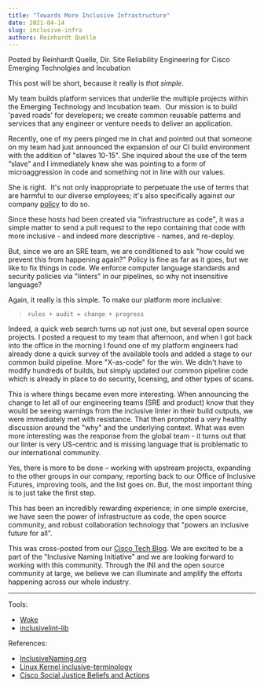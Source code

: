 ```yaml
---
title: "Towards More Inclusive Infrastructure"
date: 2021-04-14
slug: inclusive-infra
authors: Reinhardt Quelle
---
```

Posted by Reinhardt Quelle, Dir. Site Reliability Engineering for Cisco Emerging Technolgies and Incubation

This post will be short, because it really is _that simple_.

My team builds platform services that underlie the multiple projects within the Emerging Technology and Incubation team.  Our mission is to build 'paved roads' for developers; we create common reusable patterns and services that any engineer or venture needs to deliver an application.

Recently, one of my peers pinged me in chat and pointed out that someone on my team had just announced the expansion of our CI build environment with the addition of "slaves 10-15". She inquired about the use of the term “slave” and I immediately knew she was pointing to a form of microaggression in code and something not in line with our values.


She is right.  It's not only inappropriate to perpetuate the use of terms that are harmful to our diverse employees; it's also specifically against our company [policy](https://www.cisco.com/c/en/us/about/social-justice/inclusive-language-policy.html) to do so. 

Since these hosts had been created via "infrastructure as code", it was a simple matter to send a pull request to the repo containing that code with more inclusive - and indeed more descriptive - names, and re-deploy. 

But, since we are an SRE team, we are conditioned to ask "how could we prevent this from happening again?" Policy is fine as far as it goes, but we like to fix things in code. We enforce computer language standards and security policies via "linters" in our pipelines, so why not insensitive language? 

Again, it really is this simple.  To make our platform more inclusive: 

> ```rules + audit = change + progress``` 

Indeed, a quick web search turns up not just one, but several open source projects. I posted a request to my team that afternoon, and when I got back into the office in the morning I found one of my platform engineers had already done a quick survey of the available tools and added a stage to our common build pipeline. More "X-as-code" for the win. We didn't have to modify hundreds of builds, but simply updated our common pipeline code which is already in place to do security, licensing, and other types of scans.

This is where things became even more interesting. When announcing the change to let all of our engineering teams (SRE and product) know that they would be seeing warnings from the inclusive linter in their build outputs, we were immediately met with resistance. That then prompted a very healthy discussion around the "why" and the underlying context.  What was even more interesting was the response from the global team - it turns out that our linter is very US-centric and is missing language that is problematic to our international community. 

Yes, there is more to be done – working with upstream projects, expanding to the other groups in our company, reporting back to our Office of Inclusive Futures, improving tools, and the list goes on. But, the most important thing is to just take the first step. 

This has been an incredibly rewarding experience; in one simple exercise, we have seen the power of infrastructure as code, the open source community, and robust collaboration technology that "powers an inclusive future for all". 

This was cross-posted from our [Cisco Tech Blog](https://ciscotechblog.com/blog/inclusive-infrastructure/). We are excited to be a part of the "Inclusive Naming Initiative" and we are looking forward to working with this community. Through the INI and the open source community at large, we believe we can illuminate and amplify the efforts happening across our whole industry.

---

Tools:

 * [Woke](https://github.com/get-woke/woke)
 * [inclusivelint-lib](https://github.com/inclusivelint/inclusivelint-lib)

References:

 * [InclusiveNaming.org](https://inclusivenaming.org/)
 * [Linux Kernel inclusive-terminology](https://git.kernel.org/pub/scm/linux/kernel/git/torvalds/linux.git/commit/?id=49decddd39e5f6132ccd7d9fdc3d7c470b0061bb)
 * [Cisco Social Justice Beliefs and Actions ](https://www.cisco.com/c/en/us/about/social-justice.html)

